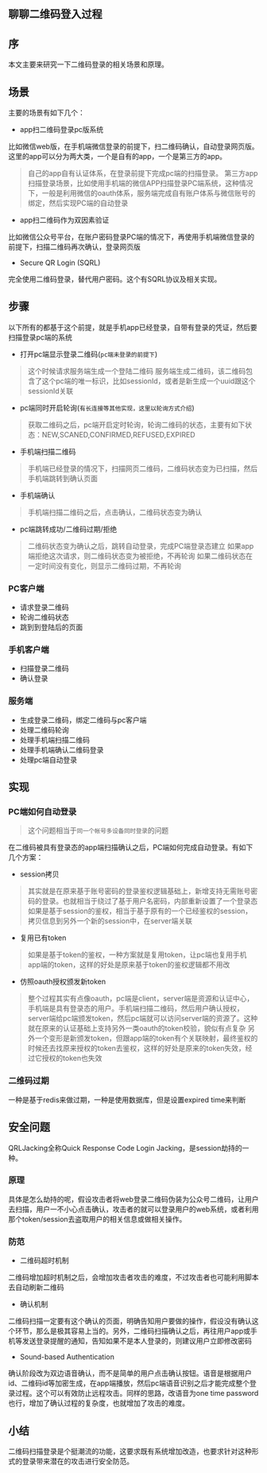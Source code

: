 

## 聊聊二维码登入过程

## 序

本文主要来研究一下二维码登录的相关场景和原理。

## 场景

主要的场景有如下几个：

- app扫二维码登录pc版系统

比如微信web版，在手机端微信登录的前提下，扫二维码确认，自动登录网页版。这里的app可以分为两大类，一个是自有的app，一个是第三方的app。

> 自己的app自有认证体系，在登录前提下完成pc端的扫描登录。
> 第三方app扫描登录场景，比如使用手机端的微信APP扫描登录PC端系统，这种情况下，一般是利用微信的oauth体系，服务端完成自有账户体系与微信账号的绑定，然后实现PC端的自动登录

- app扫二维码作为双因素验证

比如微信公众号平台，在账户密码登录PC端的情况下，再使用手机端微信登录的前提下，扫描二维码再次确认，登录网页版

- Secure QR Login (SQRL)

完全使用二维码登录，替代用户密码。这个有SQRL协议及相关实现。

## 步骤

以下所有的都基于这个前提，就是手机app已经登录，自带有登录的凭证，然后要扫描登录pc端的系统

- 打开pc端显示登录二维码(`pc端未登录的前提下`)

> 这个时候请求服务端生成一个登陆二维码
> 服务端生成二维码，该二维码包含了这个pc端的唯一标识，比如sessionId，或者是新生成一个uuid跟这个sessionId关联

- pc端同时开启轮询(`有长连接等其他实现，这里以轮询方式介绍`)

> 获取二维码之后，pc端开启定时轮询，轮询二维码的状态，主要有如下状态：NEW,SCANED,CONFIRMED,REFUSED,EXPIRED

- 手机端扫描二维码

> 手机端已经登录的情况下，扫描网页二维码，二维码状态变为已扫描，然后手机端跳转到确认页面

- 手机端确认

> 手机端扫描二维码之后，点击确认，二维码状态变为确认

- pc端跳转成功/二维码过期/拒绝

> 二维码状态变为确认之后，跳转自动登录，完成PC端登录态建立
> 如果app端拒绝这次请求，则二维码状态变为被拒绝，不再轮询
> 如果二维码状态在一定时间没有变化，则显示二维码过期，不再轮询

### PC客户端

- 请求登录二维码
- 轮询二维码状态
- 跳到到登陆后的页面

### 手机客户端

- 扫描登录二维码
- 确认登录

### 服务端

- 生成登录二维码，绑定二维码与pc客户端
- 处理二维码轮询
- 处理手机端扫描二维码
- 处理手机端确认二维码登录
- 处理pc端自动登录

## 实现

### PC端如何自动登录

> 这个问题相当于`同一个帐号多设备同时登录`的问题

在二维码被具有登录态的app端扫描确认之后，PC端如何完成自动登录。有如下几个方案：

- session拷贝

> 其实就是在原来基于账号密码的登录鉴权逻辑基础上，新增支持无需账号密码的登录。也就相当于绕过了基于用户名密码，内部重新设置了一个登录态
> 如果是基于session的鉴权，相当于基于原有的一个已经鉴权的session，拷贝信息到另外一个新的session中，在server端关联

- 复用已有token

> 如果是基于token的鉴权，一种方案就是复用token，让pc端也复用手机app端的token，这样的好处是原来基于token的鉴权逻辑都不用改

- 仿照oauth授权颁发新token

> 整个过程其实有点像oauth，pc端是client，server端是资源和认证中心，手机端是具有登录态的用户。手机端扫描二维码，然后用户确认授权，server端给pc端颁发token，然后pc端就可以访问server端的资源了。这种就在原来的认证基础上支持另外一类oauth的token校验，貌似有点复杂
> 另外一个变形是新颁发token，但跟app端的token有个关联映射，最终鉴权的时候还去找原来授权的token去鉴权，这样的好处是原来的token失效，经过它授权的token也失效

### 二维码过期

一种是基于redis来做过期，一种是使用数据库，但是设置expired time来判断

## 安全问题

QRLJacking全称Quick Response Code Login Jacking，是session劫持的一种。

### 原理

具体是怎么劫持的呢，假设攻击者将web登录二维码伪装为公众号二维码，让用户去扫描，用户一不小心点击确认，攻击者的就可以登录用户的web系统，或者利用那个token/session去盗取用户的相关信息或做相关操作。

### 防范

- 二维码超时机制

二维码增加超时机制之后，会增加攻击者攻击的难度，不过攻击者也可能利用脚本去自动刷新二维码

- 确认机制

二维码扫描一定要有这个确认的页面，明确告知用户要做的操作，假设没有确认这个环节，那么是极其容易上当的。另外，二维码扫描确认之后，再往用户app或手机等发送登录提醒的通知，告知如果不是本人登录的，则建议用户立即修改密码

- Sound-based Authentication

确认阶段改为双边语音确认，而不是简单的用户点击确认按钮。语音是根据用户id、二维码id等加密生成，在app端播放，然后pc端语音识别之后才能完成整个登录过程。这个可以有效防止远程攻击。同样的思路，改语音为one time password也行，增加了确认过程的复杂度，也就增加了攻击的难度。

## 小结

二维码扫描登录是个挺潮流的功能，这要求既有系统增加改造，也要求针对这种形式的登录带来潜在的攻击进行安全防范。